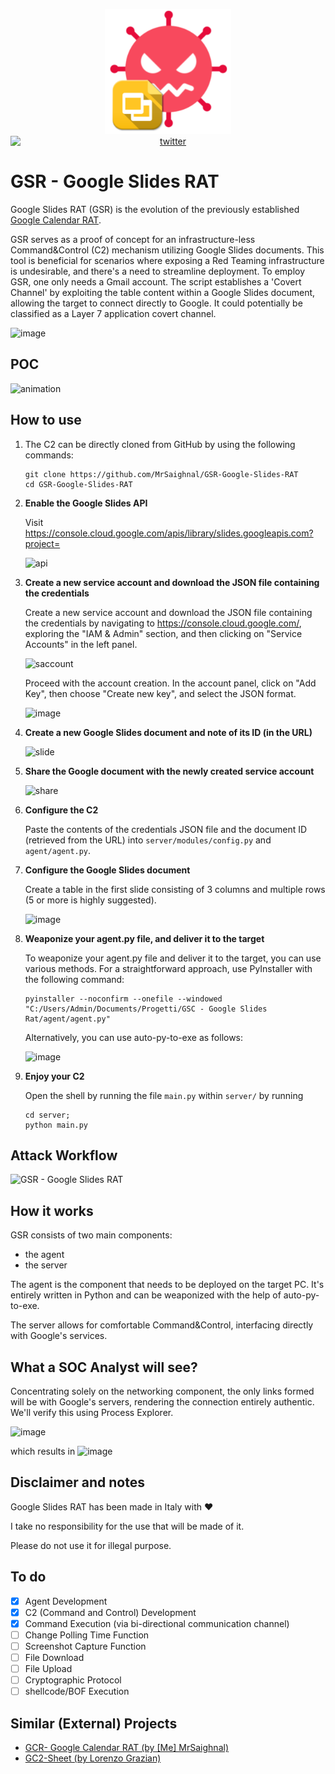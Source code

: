 <p align="center">
  <img alt="GSR" src="https://github.com/MrSaighnal/GSR-Google-Slides-RAT/blob/main/images/GSR_logo.png?raw=true" height="200" /><br />
<a href="https://twitter.com/mrsaighnal"><img src="https://img.shields.io/twitter/follow/mrsaighnal?style=social" alt="twitter" style="text-align:center;display:block;"></a>

</p>
<p align="left">

# GSR - Google Slides RAT
Google Slides RAT (GSR) is the evolution of the previously established [Google Calendar RAT](https://github.com/MrSaighnal/GCR-Google-Calendar-RAT).<p>
GSR serves as a proof of concept for an infrastructure-less Command&Control (C2) mechanism utilizing Google Slides documents. This tool is beneficial for scenarios where exposing a Red Teaming infrastructure is undesirable, and there's a need to streamline deployment. To employ GSR, one only needs a Gmail account. The script establishes a 'Covert Channel' by exploiting the table content within a Google Slides document, allowing the target to connect directly to Google. It could potentially be classified as a Layer 7 application covert channel.

![image](https://github.com/MrSaighnal/GSR-Google-Slides-RAT/assets/47419260/25ad5023-1b8d-4d39-9e8e-f632351f2708)

## POC
![animation](https://github.com/MrSaighnal/GSR-Google-Slides-RAT/assets/47419260/293df586-38f9-4803-a201-e716f518954e)

## How to use
1. The C2 can be directly cloned from GitHub by using the following commands:

    ```
    git clone https://github.com/MrSaighnal/GSR-Google-Slides-RAT
    cd GSR-Google-Slides-RAT
    ```
2. **Enable the Google Slides API**<p>
   Visit https://console.cloud.google.com/apis/library/slides.googleapis.com?project=<p>
   
   ![api](https://github.com/MrSaighnal/GSR-Google-Slides-RAT/assets/47419260/f7dfbcfb-41f8-4b57-a1a5-fb69626ace16)

3. **Create a new service account and download the JSON file containing the credentials**<p>
   Create a new service account and download the JSON file containing the credentials by navigating to https://console.cloud.google.com/, exploring the "IAM & Admin" section, and then clicking on "Service Accounts" in the left panel.
   
   ![saccount](https://github.com/MrSaighnal/GSR-Google-Slides-RAT/assets/47419260/67746089-8790-4cae-8eef-5cb0dae18764)
   
   Proceed with the account creation. In the account panel, click on "Add Key", then choose "Create new key", and select the JSON format.
   
   ![image](https://github.com/MrSaighnal/GSR-Google-Slides-RAT/assets/47419260/2df962e1-925e-4b5a-84ab-3b60f7b0f270)
   
4. **Create a new Google Slides document and note of its ID (in the URL)**<p>
 
   ![slide](https://github.com/MrSaighnal/GSR-Google-Slides-RAT/assets/47419260/81c27b11-4de0-488c-b4d9-0fce3902deb8)
   
5. **Share the Google document with the newly created service account**<p>
 
   ![share](https://github.com/MrSaighnal/GSR-Google-Slides-RAT/assets/47419260/f9456977-ec50-484c-8fc0-4e78d40a71c7)
   
6. **Configure the C2**<p>
   Paste the contents of the credentials JSON file and the document ID (retrieved from the URL) into `server/modules/config.py` and `agent/agent.py`.

7. **Configure the Google Slides document**<p>
   Create a table in the first slide consisting of 3 columns and multiple rows (5 or more is highly suggested).

    ![image](https://github.com/MrSaighnal/GSR-Google-Slides-RAT/assets/47419260/2e39b080-632f-4317-b992-c5fce27a456b)
    
8. **Weaponize your agent.py file, and deliver it to the target**<p>
    To weaponize your agent.py file and deliver it to the target, you can use various methods. For a straightforward approach, use PyInstaller with the following command:<p>
    ```
    pyinstaller --noconfirm --onefile --windowed  "C:/Users/Admin/Documents/Progetti/GSC - Google Slides Rat/agent/agent.py"
    ```

    Alternatively, you can use auto-py-to-exe as follows:
    
    ![image](https://github.com/MrSaighnal/GSR-Google-Slides-RAT/assets/47419260/358d8c25-da99-405d-a8d9-380f9e04d565)

9. **Enjoy your C2**<p>
   Open the shell by running the file `main.py` within `server/`
   by running
   ```
   cd server;
   python main.py
    ```

## Attack Workflow
![GSR - Google Slides RAT](https://github.com/MrSaighnal/GSR-Google-Slides-RAT/assets/47419260/38d191ab-27d4-44d3-96cc-09f073bc63bf)

## How it works
GSR consists of two main components:
- the agent
- the server

The agent is the component that needs to be deployed on the target PC. It's entirely written in Python and can be weaponized with the help of auto-py-to-exe.

The server allows for comfortable Command&Control, interfacing directly with Google's services.

## What a SOC Analyst will see?
Concentrating solely on the networking component, the only links formed will be with Google's servers, rendering the connection entirely authentic. We'll verify this using Process Explorer.<p>
![image](https://github.com/MrSaighnal/GSR-Google-Slides-RAT/assets/47419260/4a2c8a2c-5d26-4f4b-ad7c-5ffe31180d63)

which results in
![image](https://github.com/MrSaighnal/GSR-Google-Slides-RAT/assets/47419260/ffed687c-b9f9-433b-a5f9-921be16ce70e)

## Disclaimer and notes
Google Slides RAT has been made in Italy with ❤️<p>
I take no responsibility for the use that will be made of it.<p>
Please do not use it for illegal purpose.

## To do
- [x] Agent Development
- [x] C2 (Command and Control) Development
- [x] Command Execution (via bi-directional communication channel)
- [ ] Change Polling Time Function
- [ ] Screenshot Capture Function
- [ ] File Download
- [ ] File Upload
- [ ] Cryptographic Protocol
- [ ] shellcode/BOF Execution

## Similar (External) Projects
- [GCR- Google Calendar RAT (by [Me] MrSaighnal)](https://github.com/MrSaighnal/GCR-Google-Calendar-RAT)
- [GC2-Sheet (by Lorenzo Grazian)](https://github.com/looCiprian/GC2-sheet)
